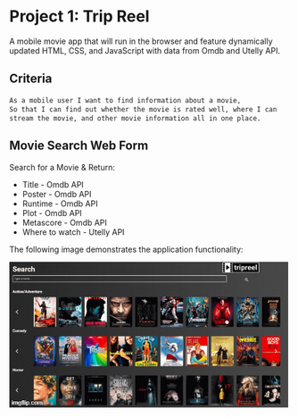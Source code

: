 # Project 1: Trip Reel
A mobile movie app that will run in the browser and feature dynamically updated HTML, CSS, and JavaScript with data from Omdb and Utelly API.

## Criteria
```
As a mobile user I want to find information about a movie,
So that I can find out whether the movie is rated well, where I can stream the movie, and other movie information all in one place.
```

## Movie Search Web Form
Search for a Movie & Return:
- Title - Omdb API
- Poster - Omdb API
- Runtime - Omdb API
- Plot - Omdb API
- Metascore - Omdb API
- Where to watch - Utelly API

The following image demonstrates the application functionality: 

![movie app demo](TripReelGIF.gif)
